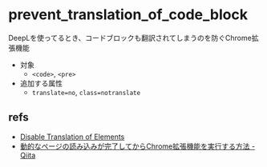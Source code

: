 # prevent_translation_of_code_block
DeepLを使ってるとき、コードブロックも翻訳されてしまうのを防ぐChrome拡張機能

- 対象
  - `<code>`, `<pre>`
- 追加する属性
  - `translate=no`, `class=notranslate`

## refs

- [Disable Translation of Elements](https://www.deepl.com/ja/docs-api/html/disabling/)
- [動的なページの読み込みが完了してからChrome拡張機能を実行する方法 - Qiita](https://qiita.com/3mc/items/c3c580ca5de4a2d3990d)
